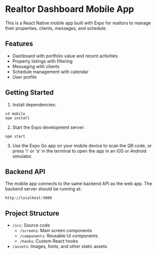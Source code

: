 # Realtor Dashboard Mobile App

This is a React Native mobile app built with Expo for realtors to manage their properties, clients, messages, and schedule.

## Features

- Dashboard with portfolio value and recent activities
- Property listings with filtering
- Messaging with clients
- Schedule management with calendar
- User profile

## Getting Started

1. Install dependencies:
```
cd mobile
npm install
```

2. Start the Expo development server:
```
npm start
```

3. Use the Expo Go app on your mobile device to scan the QR code, or press 'i' or 'a' in the terminal to open the app in an iOS or Android simulator.

## Backend API

The mobile app connects to the same backend API as the web app. The backend server should be running at:

```
http://localhost:5000
```

## Project Structure

- `/src`: Source code
  - `/screens`: Main screen components
  - `/components`: Reusable UI components
  - `/hooks`: Custom React hooks
- `/assets`: Images, fonts, and other static assets